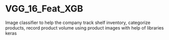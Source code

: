 # VGG_16_Feat_XGB
Image classifier to help the company track shelf inventory, categorize products, record product volume using product images with help of libraries keras
